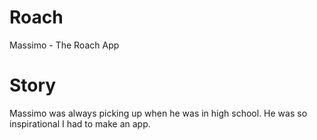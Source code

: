# Roach
Massimo - The Roach App


# Story
Massimo was always picking up when he was in high school. He was so inspirational I had to make an app.
